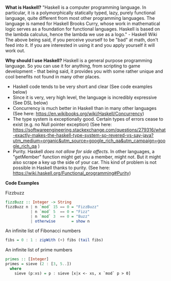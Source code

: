 **What is Haskell?**
"Haskell is a computer programming language. In particular, it is a polymorphically statically typed, lazy, purely functional language, quite different from most other programming languages. The language is named for Haskell Brooks Curry, whose work in mathematical logic serves as a foundation for functional languages. Haskell is based on the lambda calculus, hence the lambda we use as a logo."  - Haskell Wiki
The above being said, if you perceive yourself to be "bad" at math, don't feed into it. If you are interested in using it and you apply yourself it will work out.

**Why should I use Haskell?**
Haskell is a general purpose programming language. So you can use it for anything, from scripting to game development - that being said, it provides you with some rather unique and cool benefits not found in many other places. 

- Haskell code tends to be very short and clear (See code examples below)
- Since it is very, very high level, the language is incredibly expressive (See DSL below)
- Concurrency is much better in Haskell than in many other languages (See here: https://en.wikibooks.org/wiki/Haskell/Concurrency)
- The type system is exceptionally good. Certain types of errors cease to exist (e.g.  no Null pointer exception) (See here: https://softwareengineering.stackexchange.com/questions/279316/what-exactly-makes-the-haskell-type-system-so-revered-vs-say-java?utm_medium=organic&utm_source=google_rich_qa&utm_campaign=google_rich_qa ) 
- Purity. Haskell *does not allow for side affects*. In other languages, a "getMember" function might get you a member, might not. But it might also scrape a key up the side of your car. This kind of problem is not possible in Haskell thanks to purity. (See here: https://wiki.haskell.org/Functional_programming#Purity)

**Code Examples**

Fizzbuzz
```hs
fizzBuzz :: Integer -> String
fizzBuzz n | n `mod` 15 == 0 = "FizzBuzz"
           | n `mod` 5  == 0 = "Fizz"
           | n `mod` 3  == 0 = "Buzz"
           | otherwise       = show n
```

An infinite list of Fibonacci numbers
```hs
fibs = 0 : 1 : zipWith (+) fibs (tail fibs)
```

An infinite list of prime numbers
```hs
primes :: [Integer]
primes = sieve (2 : [3, 5..])
  where
    sieve (p:xs) = p : sieve [x|x <- xs, x `mod` p > 0]
```

